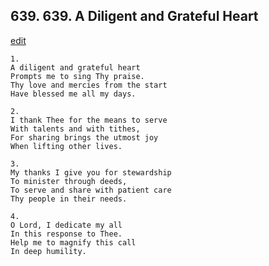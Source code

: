 
## 639.  639. A Diligent and Grateful Heart
[edit](https://docs.google.com/document/d/1xr5HlNeLOT6jL8HmxwbiA50B3%2DjOxGOI/edit?mode=html)






    1.
    A diligent and grateful heart
    Prompts me to sing Thy praise.
    Thy love and mercies from the start
    Have blessed me all my days.

    2.
    I thank Thee for the means to serve
    With talents and with tithes,
    For sharing brings the utmost joy
    When lifting other lives.

    3.
    My thanks I give you for stewardship
    To minister through deeds,
    To serve and share with patient care
    Thy people in their needs.

    4.
    O Lord, I dedicate my all
    In this response to Thee.
    Help me to magnify this call
    In deep humility.
